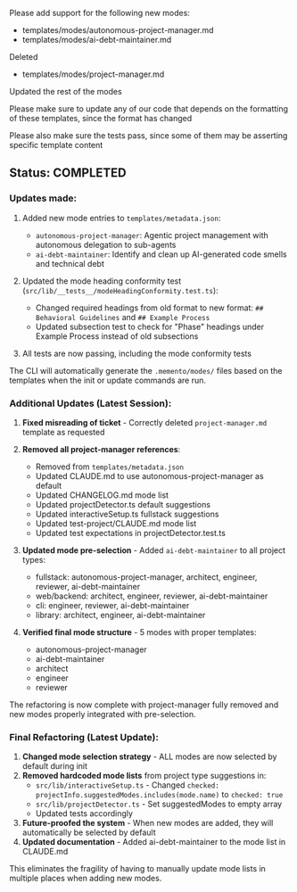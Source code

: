 Please add support for the following new modes:
- templates/modes/autonomous-project-manager.md
- templates/modes/ai-debt-maintainer.md

Deleted
- templates/modes/project-manager.md

Updated the rest of the modes

Please make sure to update any of our code that depends on the formatting of these templates, since the format has changed

Please also make sure the tests pass, since some of them may be asserting specific template content

## Status: COMPLETED

### Updates made:
1. Added new mode entries to `templates/metadata.json`:
   - `autonomous-project-manager`: Agentic project management with autonomous delegation to sub-agents
   - `ai-debt-maintainer`: Identify and clean up AI-generated code smells and technical debt

2. Updated the mode heading conformity test (`src/lib/__tests__/modeHeadingConformity.test.ts`):
   - Changed required headings from old format to new format: `## Behavioral Guidelines` and `## Example Process`
   - Updated subsection test to check for "Phase" headings under Example Process instead of old subsections

3. All tests are now passing, including the mode conformity tests

The CLI will automatically generate the `.memento/modes/` files based on the templates when the init or update commands are run.

### Additional Updates (Latest Session):
1. **Fixed misreading of ticket** - Correctly deleted `project-manager.md` template as requested
2. **Removed all project-manager references**:
   - Removed from `templates/metadata.json`
   - Updated CLAUDE.md to use autonomous-project-manager as default
   - Updated CHANGELOG.md mode list
   - Updated projectDetector.ts default suggestions
   - Updated interactiveSetup.ts fullstack suggestions
   - Updated test-project/CLAUDE.md mode list
   - Updated test expectations in projectDetector.test.ts

3. **Updated mode pre-selection** - Added `ai-debt-maintainer` to all project types:
   - fullstack: autonomous-project-manager, architect, engineer, reviewer, ai-debt-maintainer
   - web/backend: architect, engineer, reviewer, ai-debt-maintainer
   - cli: engineer, reviewer, ai-debt-maintainer
   - library: architect, engineer, ai-debt-maintainer

4. **Verified final mode structure** - 5 modes with proper templates:
   - autonomous-project-manager
   - ai-debt-maintainer
   - architect
   - engineer
   - reviewer

The refactoring is now complete with project-manager fully removed and new modes properly integrated with pre-selection.

### Final Refactoring (Latest Update):
1. **Changed mode selection strategy** - ALL modes are now selected by default during init
2. **Removed hardcoded mode lists** from project type suggestions in:
   - `src/lib/interactiveSetup.ts` - Changed `checked: projectInfo.suggestedModes.includes(mode.name)` to `checked: true`
   - `src/lib/projectDetector.ts` - Set suggestedModes to empty array
   - Updated tests accordingly
3. **Future-proofed the system** - When new modes are added, they will automatically be selected by default
4. **Updated documentation** - Added ai-debt-maintainer to the mode list in CLAUDE.md

This eliminates the fragility of having to manually update mode lists in multiple places when adding new modes.
